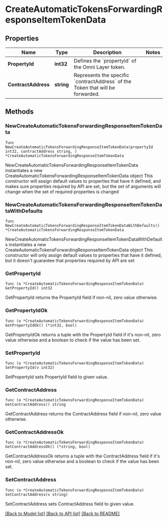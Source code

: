 # CreateAutomaticTokensForwardingResponseItemTokenData

## Properties

Name | Type | Description | Notes
------------ | ------------- | ------------- | -------------
**PropertyId** | **int32** | Defines the &#x60;propertyId&#x60; of the Omni Layer token. | 
**ContractAddress** | **string** | Represents the specific &#x60;contractAddress&#x60; of the Token that will be forwarded. | 

## Methods

### NewCreateAutomaticTokensForwardingResponseItemTokenData

`func NewCreateAutomaticTokensForwardingResponseItemTokenData(propertyId int32, contractAddress string, ) *CreateAutomaticTokensForwardingResponseItemTokenData`

NewCreateAutomaticTokensForwardingResponseItemTokenData instantiates a new CreateAutomaticTokensForwardingResponseItemTokenData object
This constructor will assign default values to properties that have it defined,
and makes sure properties required by API are set, but the set of arguments
will change when the set of required properties is changed

### NewCreateAutomaticTokensForwardingResponseItemTokenDataWithDefaults

`func NewCreateAutomaticTokensForwardingResponseItemTokenDataWithDefaults() *CreateAutomaticTokensForwardingResponseItemTokenData`

NewCreateAutomaticTokensForwardingResponseItemTokenDataWithDefaults instantiates a new CreateAutomaticTokensForwardingResponseItemTokenData object
This constructor will only assign default values to properties that have it defined,
but it doesn't guarantee that properties required by API are set

### GetPropertyId

`func (o *CreateAutomaticTokensForwardingResponseItemTokenData) GetPropertyId() int32`

GetPropertyId returns the PropertyId field if non-nil, zero value otherwise.

### GetPropertyIdOk

`func (o *CreateAutomaticTokensForwardingResponseItemTokenData) GetPropertyIdOk() (*int32, bool)`

GetPropertyIdOk returns a tuple with the PropertyId field if it's non-nil, zero value otherwise
and a boolean to check if the value has been set.

### SetPropertyId

`func (o *CreateAutomaticTokensForwardingResponseItemTokenData) SetPropertyId(v int32)`

SetPropertyId sets PropertyId field to given value.


### GetContractAddress

`func (o *CreateAutomaticTokensForwardingResponseItemTokenData) GetContractAddress() string`

GetContractAddress returns the ContractAddress field if non-nil, zero value otherwise.

### GetContractAddressOk

`func (o *CreateAutomaticTokensForwardingResponseItemTokenData) GetContractAddressOk() (*string, bool)`

GetContractAddressOk returns a tuple with the ContractAddress field if it's non-nil, zero value otherwise
and a boolean to check if the value has been set.

### SetContractAddress

`func (o *CreateAutomaticTokensForwardingResponseItemTokenData) SetContractAddress(v string)`

SetContractAddress sets ContractAddress field to given value.



[[Back to Model list]](../README.md#documentation-for-models) [[Back to API list]](../README.md#documentation-for-api-endpoints) [[Back to README]](../README.md)


